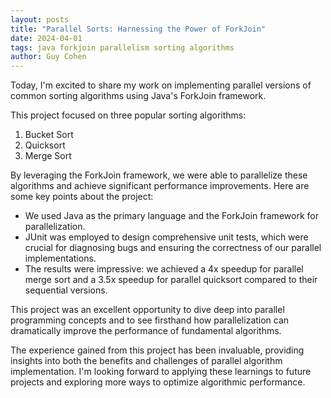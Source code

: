 ```yaml
---
layout: posts
title: "Parallel Sorts: Harnessing the Power of ForkJoin"
date: 2024-04-01
tags: java forkjoin parallelism sorting algorithms
author: Guy Cohen
---
```


Today, I'm excited to share my work on implementing parallel versions of common sorting algorithms using Java's ForkJoin framework.

This project focused on three popular sorting algorithms:
1. Bucket Sort
2. Quicksort
3. Merge Sort

By leveraging the ForkJoin framework, we were able to parallelize these algorithms and achieve significant performance improvements. Here are some key points about the project:

- We used Java as the primary language and the ForkJoin framework for parallelization.
- JUnit was employed to design comprehensive unit tests, which were crucial for diagnosing bugs and ensuring the correctness of our parallel implementations.
- The results were impressive: we achieved a 4x speedup for parallel merge sort and a 3.5x speedup for parallel quicksort compared to their sequential versions.

This project was an excellent opportunity to dive deep into parallel programming concepts and to see firsthand how parallelization can dramatically improve the performance of fundamental algorithms.

The experience gained from this project has been invaluable, providing insights into both the benefits and challenges of parallel algorithm implementation. I'm looking forward to applying these learnings to future projects and exploring more ways to optimize algorithmic performance.

